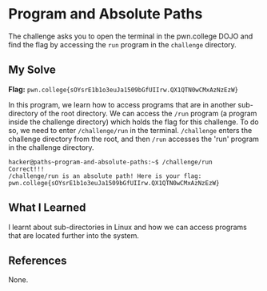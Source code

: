 # Program and Absolute Paths
The challenge asks you to open the terminal in the pwn.college DOJO and find the flag by accessing the `run` program in the `challenge` directory.

## My Solve
**Flag:** `pwn.college{sOYsrE1b1o3euJa1509bGfUIIrw.QX1QTN0wCMxAzNzEzW}`

In this program, we learn how to access programs that are in another sub-directory of the root directory. We can access the `/run` program (a program inside the challenge directory) which holds the flag for this challenge. To do so, we need to enter `/challenge/run` in the terminal. `/challenge` enters the challenge directory from the root, and then `/run` accesses the 'run' program in the challenge directory.

```
hacker@paths~program-and-absolute-paths:~$ /challenge/run
Correct!!!
/challenge/run is an absolute path! Here is your flag:
pwn.college{sOYsrE1b1o3euJa1509bGfUIIrw.QX1QTN0wCMxAzNzEzW}
```
## What I Learned
I learnt about sub-directories in Linux and how we can access programs that are located further into the system.

## References
None.